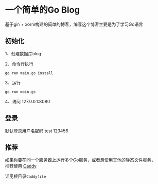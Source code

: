 # 一个简单的Go Blog

基于gin + xorm构建的简单的博客，编写这个博客主要是为了学习Go语言

## 初始化
1、创建数据库blog

2、命令行执行
```
go run main.go install
```
3、运行
```
go run main.go
```
4、访问 127.0.0.1:8080

## 登录
默认登录用户名密码
test  123456

## 推荐
如果你要在同一个服务器上运行多个Go服务，或者想使用其他的静态文件服务，推荐使用 [Caddy](https://caddyserver.com/)

详见根目录`Caddyfile`